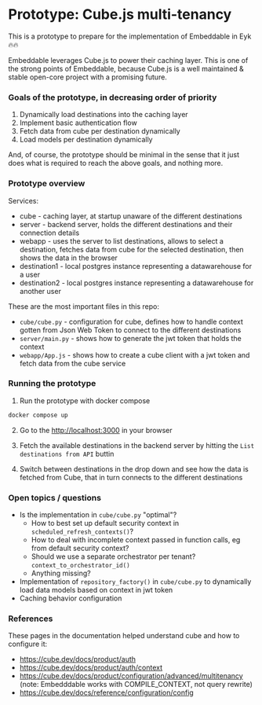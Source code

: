 
# Prototype: Cube.js multi-tenancy

This is a prototype to prepare for the implementation of Embeddable in Eyk 🔥🔥

Embeddable leverages Cube.js to power their caching layer. This is one of the strong points of Embeddable, because Cube.js is a well maintained & stable open-core project with a promising future.

### Goals of the prototype, in decreasing order of priority

1. Dynamically load destinations into the caching layer
2. Implement basic authentication flow
3. Fetch data from cube per destination dynamically
4. Load models per destination dynamically

And, of course, the prototype should be minimal in the sense that it just does what is required to reach the above goals, and nothing more.

### Prototype overview

Services:
- cube - caching layer, at startup unaware of the different destinations
- server - backend server, holds the different destinations and their connection details
- webapp - uses the server to list destinations, allows to select a destination, fetches data from cube for the selected destination, then shows the data in the browser
- destination1 - local postgres instance representing a datawarehouse for a user
- destination2 - local postgres instance representing a datawarehouse for another user

These are the most important files in this repo:
- `cube/cube.py` - configuration for cube, defines how to handle context gotten from Json Web Token to connect to the different destinations
- `server/main.py` - shows how to generate the jwt token that holds the context
- `webapp/App.js` - shows how to create a cube client with a jwt token and fetch data from the cube service

### Running the prototype

1. Run the prototype with docker compose
```bash
docker compose up
```

2. Go to the [http://localhost:3000](http://localhost:3000) in your browser

3. Fetch the available destinations in the backend server by hitting the `List destinations from API` buttin

4. Switch between destinations in the drop down and see how the data is fetched from Cube, that in turn connects to the different destinations

### Open topics / questions

- Is the implementation in `cube/cube.py` "optimal"?
  - How to best set up default security context in `scheduled_refresh_contexts()`?
  - How to deal with incomplete context passed in function calls, eg from default security context?
  - Should we use a separate orchestrator per tenant? `context_to_orchestrator_id()`
  - Anything missing?
- Implementation of `repository_factory()` in `cube/cube.py` to dynamically load data models based on context in jwt token
- Caching behavior configuration

### References

These pages in the documentation helped understand cube and how to configure it:
- https://cube.dev/docs/product/auth
- https://cube.dev/docs/product/auth/context
- https://cube.dev/docs/product/configuration/advanced/multitenancy (note: Embedddable works with COMPILE_CONTEXT, not query rewrite)
- https://cube.dev/docs/reference/configuration/config
